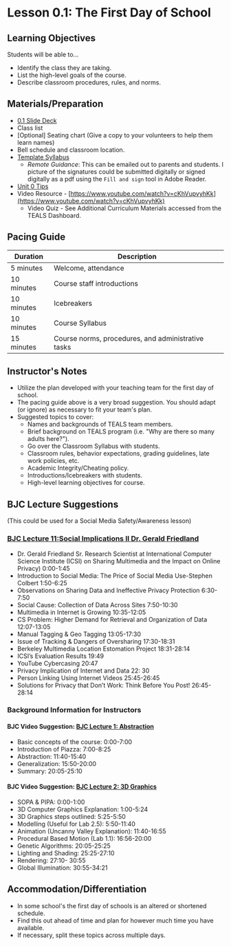 # Lesson 0.1: The First Day of School

## Learning Objectives

Students will be able to...

* Identify the class they are taking.
* List the high-level goals of the course.
* Describe classroom procedures, rules, and norms.

## Materials/Preparation

* [0.1 Slide Deck](https://github.com/TEALSK12/introduction-to-computer-science/raw/master/slidedecks/TEALS%20SNAP%200.1.pptx)
* Class list
* [Optional] Seating chart (Give a copy to your volunteers to help them learn names)
* Bell schedule and classroom location.
* [Template Syllabus](https://github.com/TEALSK12/introduction-to-computer-science/raw/master/Unit%200/IntrotoCSSyllabusExample.docx)
  * _Remote Guidance_: This can be emailed out to parents and students. I picture of the signatures could be submitted digitally or signed digitally as a pdf using the `Fill and sign` tool in Adobe Reader.
* [Unit 0 Tips](unit_0_tips.md)
* Video Resource - [https://www.youtube.com/watch?v=cKhVupvyhKk](https://www.youtube.com/watch?v=cKhVupvyhKk)
  * Video Quiz - See Additional Curriculum Materials accessed from the TEALS Dashboard.

## Pacing Guide

| Duration | Description |
| -------- | ----------- |
| 5 minutes | Welcome, attendance |
| 10 minutes | Course staff introductions |
| 10 minutes | Icebreakers |
| 10 minutes | Course Syllabus |
| 15 minutes | Course norms, procedures, and administrative tasks |

## Instructor's Notes

* Utilize the plan developed with your teaching team for the first day of school.
* The pacing guide above is a very broad suggestion.  You should adapt (or ignore) as necessary to fit your team's plan.
* Suggested topics to cover:
  * Names and backgrounds of TEALS team members.
  * Brief background on TEALS program (i.e. "Why are there so many adults here?").
  * Go over the Classroom Syllabus with students.
  * Classroom rules, behavior expectations, grading guidelines, late work policies, etc.
  * Academic Integrity/Cheating policy.
  * Introductions/Icebreakers with students.
  * High-level learning objectives for course.

## BJC Lecture Suggestions

(This could be used for a Social Media Safety/Awareness lesson)

### [BJC Lecture 11:Social Implications II Dr. Gerald Friedland](https://www.youtube.com/watch?v=RNN19b61oRg)

* Dr. Gerald Friedland Sr. Research Scientist at International Computer Science Institute (ICSI) on Sharing Multimedia and the Impact on Online Privacy) 0:00-1:45
* Introduction to Social Media: The Price of Social Media Use-Stephen Colbert 1:50-6:25
* Observations on Sharing Data and Ineffective Privacy Protection 6:30-7:50
* Social Cause: Collection of Data Across Sites 7:50-10:30
* Multimedia in Internet is Growing 10:35-12:05
* CS Problem: Higher Demand for Retrieval and Organization of Data 12:07-13:05
* Manual Tagging & Geo Tagging 13:05-17:30
* Issue of Tracking & Dangers of Oversharing 17:30-18:31
* Berkeley Multimedia Location Estomation Project 18:31-28:14
* ICSI’s Evaluation Results 19:49
* YouTube Cybercasing 20:47
* Privacy Implication of Internet and Data 22: 30
* Person Linking Using Internet Videos 25:45-26:45
* Solutions for Privacy that Don’t Work: Think Before You Post! 26:45-28:14

### Background Information for Instructors

#### BJC Video Suggestion: [BJC Lecture 1: Abstraction](https://www.youtube.com/watch?v=Dxw9cIbzaLk)

* Basic concepts of the course: 0:00-7:00
* Introduction of Piazza: 7:00-8:25
* Abstraction: 11:40-15:40
* Generalization: 15:50-20:00
* Summary: 20:05-25:10

#### BJC Video Suggestion: [BJC Lecture 2: 3D Graphics](https://www.youtube.com/watch?v=q2UMQaoW30U)

* SOPA & PIPA: 0:00-1:00
* 3D Computer Graphics Explanation: 1:00-5:24
* 3D Graphics steps outlined: 5:25-5:50
* Modelling (Useful for Lab 2.5): 5:50-11:40
* Animation (Uncanny Valley Explanation): 11:40-16:55
* Procedural Based Motion (Lab 1.1): 16:56-20:00
* Genetic Algorithms: 20:05-25:25
* Lighting and Shading: 25:25-27:10
* Rendering: 27:10- 30:55
* Global Illumination: 30:55-34:21

## Accommodation/Differentiation

* In some school's the first day of schools is an altered or shortened schedule.  
* Find this out ahead of time and plan for however much time you have available.
* If necessary, split these topics across multiple days.